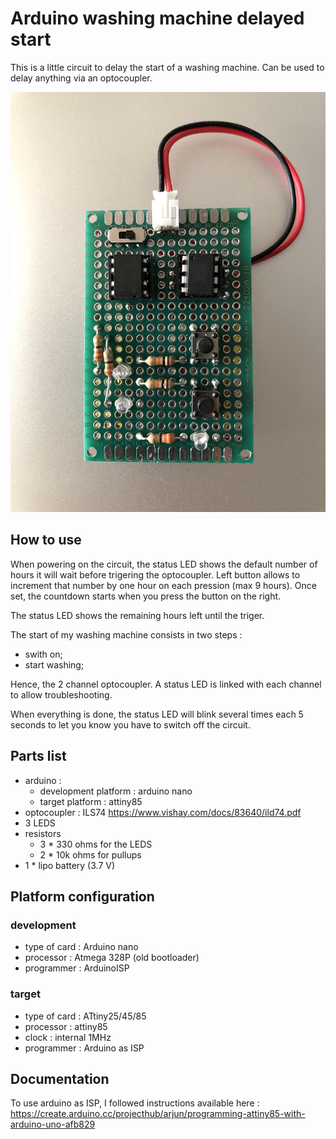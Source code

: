 # Arduino washing machine delayed start
This is a little circuit to delay the start of a washing machine.
Can be used to delay anything via an optocoupler.

![The prototype](img/prototype.jpg)

## How to use
When powering on the circuit, the status LED shows the default number of hours it will wait before trigering the optocoupler. Left button allows to increment that number by one hour on each pression (max 9 hours). Once set, the countdown starts when you press the button on the right.

The status LED shows the remaining hours left until the triger.

The start of my washing machine consists in two steps :
* swith on;
* start washing;

Hence, the 2 channel optocoupler. A status LED is linked with each channel to allow troubleshooting.

When everything is done, the status LED will blink several times each 5 seconds to let you know you have to switch off the circuit.

## Parts list
* arduino :
  - development platform : arduino nano
  - target platform : attiny85
* optocoupler : ILS74 https://www.vishay.com/docs/83640/ild74.pdf
* 3 LEDS
* resistors
  - 3 * 330 ohms for the LEDS
  - 2 * 10k ohms for pullups
* 1 * lipo battery (3.7 V)

## Platform configuration
### development
  * type of card : Arduino nano
  * processor : Atmega 328P (old bootloader)
  * programmer : ArduinoISP

### target
  * type of card : ATtiny25/45/85
  * processor : attiny85
  * clock : internal 1MHz
  * programmer : Arduino as ISP

## Documentation
To use arduino as ISP, I followed instructions available here : https://create.arduino.cc/projecthub/arjun/programming-attiny85-with-arduino-uno-afb829

